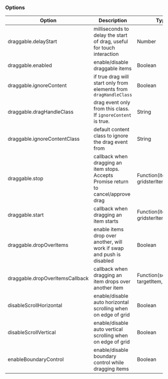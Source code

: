 ### Options

| Option                          | Description                                                                         | Type                                   | Default                 |
| ------------------------------- | ----------------------------------------------------------------------------------- | -------------------------------------- | ----------------------- |
| draggable.delayStart            | milliseconds to delay the start of drag, useful for touch interaction               | Number                                 | 0                       |
| draggable.enabled               | enable/disable draggable items                                                      | Boolean                                | false                   |
| draggable.ignoreContent         | if true drag will start only from elements from `dragHandleClass`                   | Boolean                                | false                   |
| draggable.dragHandleClass       | drag event only from this class. If `ignoreContent` is true.                        | String                                 | 'drag-handler'          |
| draggable.ignoreContentClass    | default content class to ignore the drag event from                                 | String                                 | 'gridster-item-content' |
| draggable.stop                  | callback when dragging an item stops. Accepts Promise return to cancel/approve drag | Function(item, gridsterItem, event)    | undefined               |
| draggable.start                 | callback when dragging an item starts                                               | Function(item, gridsterItem, event)    | undefined               |
| draggable.dropOverItems         | enable items drop over another, will work if swap and push is disabled              | Boolean                                | false                   |
| draggable.dropOverItemsCallback | callback when dragging an item drops over another item                              | Function(sourceItem, targetItem, grid) | undefined               |
| disableScrollHorizontal         | enable/disable auto horizontal scrolling when on edge of grid                       | Boolean                                | false                   |
| disableScrollVertical           | enable/disable auto vertical scrolling when on edge of grid                         | Boolean                                | false                   |
| enableBoundaryControl           | enable/disable boundary control while dragging items                                | Boolean                                | false                   |
